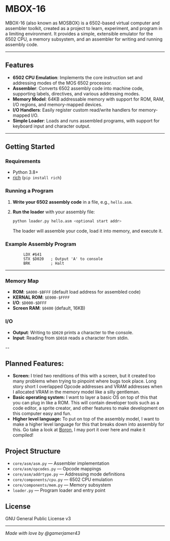 # MBOX-16

MBOX-16 (also known as MOSBOX) is a 6502-based virtual computer and assembler toolkit, created as a project to learn, experiment, and program in a limiting environment. It provides a simple, extensible emulator for the 6502 CPU, a memory subsystem, and an assembler for writing and running assembly code.

---

## Features

- **6502 CPU Emulation**: Implements the core instruction set and addressing modes of the MOS 6502 processor.
- **Assembler**: Converts 6502 assembly code into machine code, supporting labels, directives, and various addressing modes.
- **Memory Model**: 64KB addressable memory with support for ROM, RAM, I/O regions, and memory-mapped devices.
- **I/O Handlers**: Easily register custom read/write handlers for memory-mapped I/O.
- **Simple Loader**: Loads and runs assembled programs, with support for keyboard input and character output.

---

## Getting Started

### Requirements

- Python 3.8+
- [rich](https://pypi.org/project/rich/) (`pip install rich`)

### Running a Program

1. **Write your 6502 assembly code** in a file, e.g., `hello.asm`.

2. **Run the loader** with your assembly file:

   ```sh
   python loader.py hello.asm <optional start addr>
   ```

   The loader will assemble your code, load it into memory, and execute it.

### Example Assembly Program

```assembly
        LDX #$41
        STX $D020   ; Output 'A' to console
        BRK         ; Halt
```

--- 

### Memory Map

- **ROM**: `$A000-$BFFF` (default load address for assembled code)
- **KERNAL ROM**: `$E000-$FFFF`
- **I/O**: `$D000-$DFFF`
- **Screen RAM**: `$0400` (default, 16KB)

### I/O

- **Output**: Writing to `$D020` prints a character to the console.
- **Input**: Reading from `$D010` reads a character from stdin.

--
## Planned Features:
- **Screen:** I tried two renditions of this with a screen, but it created too many problems when trying to pinpoint where bugs took place. Long story short I overlapped Opcode addresses and VRAM addresses when I allocated VRAM in the memory model like a silly gentleman.
- **Basic operating system:** I want to layer a basic OS on top of this that you can plug in like a ROM. This will contain developer tools such as a code editor, a sprite creator, and other features to make development on this computer easy and fun.
- **Higher level language:** To put on top of the assembly model, I want to make a higher level language for this that breaks down into assembly for this. Go take a look at [Boron](https://github.com/gamerjamer43/Boron), I may port it over here and make it compiled!

## Project Structure

- `core/asm/asm.py` — Assembler implementation
- `core/asm/opcodes.py` — Opcode mappings
- `core/asm/addrtype.py` — Addressing mode definitions
- `core/components/cpu.py` — 6502 CPU emulation
- `core/components/mem.py` — Memory subsystem
- `loader.py` — Program loader and entry point

## License

GNU General Public License v3

---

*Made with love by @gamerjamer43*
